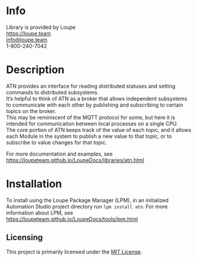 # Info
Library is provided by Loupe  
https://loupe.team  
info@loupe.team  
1-800-240-7042  

# Description
ATN provides an interface for reading distributed statuses and setting commands to distributed subsystems.  
It’s helpful to think of ATN as a broker that allows independent subsystems to communicate with each other by publishing and subscribing to certain topics on the broker.  
This may be reminiscent of the MQTT protocol for some, but here it is intended for communication between local processes on a single CPU.  
The core portion of ATN keeps track of the value of each topic, and it allows each Module in the system to publish a new value to that topic, or to subscribe to value changes for that topic.

For more documentation and examples, see https://loupeteam.github.io/LoupeDocs/libraries/atn.html

# Installation
To install using the Loupe Package Manager (LPM), in an initialized Automation Studio project directory run `lpm install atn`. For more information about LPM, see https://loupeteam.github.io/LoupeDocs/tools/lpm.html

## Licensing

This project is primarily licensed under the [MIT License](LICENSE). 